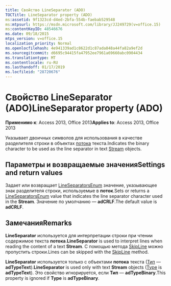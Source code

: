 ```yaml
---
title: Свойство LineSeparator (ADO)
TOCTitle: LineSeparator property (ADO)
ms:assetid: 9f1323cd-d4ed-2bfa-554b-faebab529548
ms:mtpsurl: https://msdn.microsoft.com/library/JJ249729(v=office.15)
ms:contentKeyID: 48546676
ms.date: 09/18/2015
mtps_version: v=office.15
localization_priority: Normal
ms.openlocfilehash: 4e941339ad1c8622d1c87ada848a44fa82a9ef2d
ms.sourcegitcommit: d6695c94415fa47952ee7961a69660abc0904434
ms.translationtype: MT
ms.contentlocale: ru-RU
ms.lasthandoff: 01/17/2019
ms.locfileid: "28720676"
---
```

# <a name="lineseparator-property-ado"></a><span data-ttu-id="4eaae-102">Свойство LineSeparator (ADO)</span><span class="sxs-lookup"><span data-stu-id="4eaae-102">LineSeparator property (ADO)</span></span>


<span data-ttu-id="4eaae-103">**Применимо к**: Access 2013, Office 2013</span><span class="sxs-lookup"><span data-stu-id="4eaae-103">**Applies to**: Access 2013, Office 2013</span></span>

<span data-ttu-id="4eaae-104">Указывает двоичных символов для использования в качестве разделителя строки в объектах [потока](stream-object-ado.md) текста.</span><span class="sxs-lookup"><span data-stu-id="4eaae-104">Indicates the binary character to be used as the line separator in text [Stream](stream-object-ado.md) objects.</span></span>

## <a name="settings-and-return-values"></a><span data-ttu-id="4eaae-105">Параметры и возвращаемые значения</span><span class="sxs-lookup"><span data-stu-id="4eaae-105">Settings and return values</span></span>

<span data-ttu-id="4eaae-106">Задает или возвращает [LineSeparatorsEnum](lineseparatorsenum.md) значение, указывающее знак разделителя строки, используемые в **поток**.</span><span class="sxs-lookup"><span data-stu-id="4eaae-106">Sets or returns a [LineSeparatorsEnum](lineseparatorsenum.md) value that indicates the line separator character used in the **Stream**.</span></span> <span data-ttu-id="4eaae-107">Значение по умолчанию — **adCRLF**.</span><span class="sxs-lookup"><span data-stu-id="4eaae-107">The default value is **adCRLF**.</span></span>

## <a name="remarks"></a><span data-ttu-id="4eaae-108">Замечания</span><span class="sxs-lookup"><span data-stu-id="4eaae-108">Remarks</span></span>

<span data-ttu-id="4eaae-109">**LineSeparator** используется для интерпретации строки при чтении содержимое текста **потока**.</span><span class="sxs-lookup"><span data-stu-id="4eaae-109">**LineSeparator** is used to interpret lines when reading the content of a text **Stream**.</span></span> <span data-ttu-id="4eaae-110">С помощью метода [SkipLine](skipline-method-ado.md) можно пропустить строки.</span><span class="sxs-lookup"><span data-stu-id="4eaae-110">Lines can be skipped with the [SkipLine](skipline-method-ado.md) method.</span></span>

<span data-ttu-id="4eaae-111">**LineSeparator** используется только с объектами **потока** текста ([Тип](type-property-ado-stream.md) — **adTypeText**).</span><span class="sxs-lookup"><span data-stu-id="4eaae-111">**LineSeparator** is used only with text **Stream** objects ([Type](type-property-ado-stream.md) is **adTypeText**).</span></span> <span data-ttu-id="4eaae-112">Это свойство игнорируется, если **Тип** — **adTypeBinary**.</span><span class="sxs-lookup"><span data-stu-id="4eaae-112">This property is ignored if **Type** is **adTypeBinary**.</span></span>

